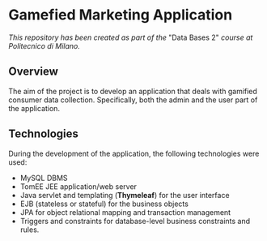 # Gamefied Marketing Application

_This repository has been created as part of the_ "Data Bases 2" _course at Politecnico di Milano._


## Overview

The aim of the project is to develop an application that deals with gamified consumer data collection. Specifically, both the admin and the user part of the application.

## Technologies

During the development of the application, the following technologies were used: 
- MySQL DBMS 
- TomEE JEE application/web server 
- Java servlet and templating (**Thymeleaf**) for the user interface 
- EJB (stateless or stateful) for the business objects 
- JPA for object relational mapping and transaction management 
- Triggers and constraints for database-level business constraints and rules. 

